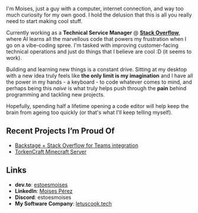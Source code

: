 I'm Moises, just a guy with a computer, internet connection, and way too much curiosity for my own good. I hold the delusion that this is all you really need to start making cool stuff.

Currently working as a **Technical Service Manager** @ **[Stack Overflow](https://stackoverflow.com/)**, where AI learns all the marvellous code that powers my frustration when I go on a vibe-coding spree. I'm tasked with improving customer-facing technical operations and just do things that I believe are cool :D (it seems to work).

Building and learning new things is a constant drive. Sitting at my desktop with a new idea truly feels like **the only limit is my imagination** and I have all the power in my hands - a keyboard - to code whatever comes to mind, and perhaps being this *naive* is what truly helps push through the **pain** behind programming and tackling new projects.

Hopefully, spending half a lifetime opening a code editor will help keep the brain from ageing too quickly (or that's what I'll keep telling myself).
  
## Recent Projects I’m Proud Of

* [Backstage + Stack Overflow for Teams integration](https://github.com/StackExchange/backstage-stackoverflow)
* [TorkenCraft Minecraft Server](https://torkencraft.es/)

## Links

* **dev.to**: [estoesmoises](https://dev.to/estoesmoises)
* **LinkedIn**: [Moises Pérez](https://www.linkedin.com/in/moisesiperez/)
* **Discord**: estoesmoises
* **My Software Company**: [letuscook.tech](https://letuscook.tech/)
